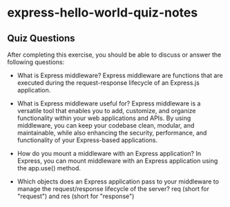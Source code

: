 # express-hello-world-quiz-notes

## Quiz Questions

After completing this exercise, you should be able to discuss or answer the following questions:

- What is Express middleware?
  Express middleware are functions that are executed during the request-response lifecycle of an Express.js application.

- What is Express middleware useful for?
  Express middleware is a versatile tool that enables you to add, customize, and organize functionality within your web applications and APIs. By using middleware, you can keep your codebase clean, modular, and maintainable, while also enhancing the security, performance, and functionality of your Express-based applications.

- How do you mount a middleware with an Express application?
  In Express, you can mount middleware with an Express application using the app.use() method.

- Which objects does an Express application pass to your middleware to manage the request/response lifecycle of the server?
  req (short for "request") and res (short for "response")
